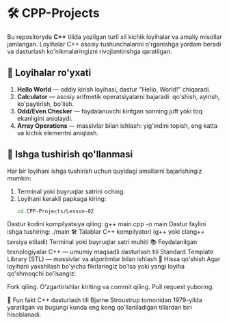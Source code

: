 
# 🛠️ CPP-Projects

Bu repositoryda **C++** tilida yozilgan turli xil kichik loyihalar va amaliy misollar jamlangan. Loyihalar C++ asosiy tushunchalarini o'rganishga yordam beradi va dasturlash ko'nikmalaringizni rivojlantirishga qaratilgan.

## 📑 Loyihalar ro'yxati

1. **Hello World** — oddiy kirish loyihasi, dastur "Hello, World!" chiqaradi.
2. **Calculator** — asosiy arifmetik operatsiyalarni bajaradi: qo'shish, ayirish, ko'paytirish, bo'lish.
3. **Odd/Even Checker** — foydalanuvchi kiritgan sonning juft yoki toq ekanligini aniqlaydi.
4. **Array Operations** — massivlar bilan ishlash: yig'indini topish, eng katta va kichik elementni aniqlash.

## 🚀 Ishga tushirish qo'llanmasi

Har bir loyihani ishga tushirish uchun quyidagi amallarni bajarishingiz mumkin:

1. Terminal yoki buyruqlar satrini oching.
2. Loyihani kerakli papkaga kiring:
   ```bash
   cd CPP-Projects/Lesson-02
Dastur kodini kompilyatsiya qiling:
g++ main.cpp -o main
Dastur faylini ishga tushiring:
./main
🛠️ Talablar
C++ kompilyatori (g++ yoki clang++ tavsiya etiladi)
Terminal yoki buyruqlar satri muhiti
📚 Foydalanilgan texnologiyalar
C++ — umumiy maqsadli dasturlash tili
Standard Template Library (STL) — massivlar va algoritmlar bilan ishlash
🤝 Hissa qo'shish
Agar loyihani yaxshilash bo'yicha fikrlaringiz bo'lsa yoki yangi loyiha qo'shmoqchi bo'lsangiz:

Fork qiling.
O'zgartirishlar kiriting va commit qiling.
Pull request yuboring.

🌟 Fun fakt
C++ dasturlash tili Bjarne Stroustrup tomonidan 1979-yilda yaratilgan va bugungi kunda eng keng qo'llaniladigan tillardan biri hisoblanadi.
